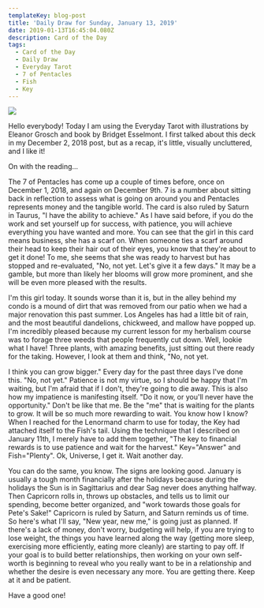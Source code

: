 ```yaml
---
templateKey: blog-post
title: 'Daily Draw for Sunday, January 13, 2019'
date: 2019-01-13T16:45:04.080Z
description: Card of the Day
tags:
  - Card of the Day
  - Daily Draw
  - Everyday Tarot
  - 7 of Pentacles
  - Fish
  - Key
---
```





![](/img/img_9366.jpg)

Hello everybody! Today I am using the Everyday Tarot with illustrations by Eleanor Grosch and book by Bridget Esselmont. I first talked about this deck in my December 2, 2018 post, but as a recap, it's little, visually uncluttered, and I like it!



On with the reading...



The 7 of Pentacles has come up a couple of times before, once on December 1, 2018, and again on December 9th. 7 is a number about sitting back in reflection to assess what is going on around you and Pentacles represents money and the tangible world. The card is also ruled by Saturn in Taurus, "I have the ability to achieve." As I have said before, if you do the work and set yourself up for success, with patience, you will achieve everything you have wanted and more. You can see that the girl in this card means business, she has a scarf on. When someone ties a scarf around their head to keep their hair out of their eyes, you know that they're about to get it done! To me, she seems that she was ready to harvest but has stopped and re-evaluated, "No, not yet. Let's give it a few days." It may be a gamble, but more than likely her blooms will grow more prominent, and she will be even more pleased with the results.



I'm this girl today. It sounds worse than it is, but in the alley behind my condo is a mound of dirt that was removed from our patio when we had a major renovation this past summer. Los Angeles has had a little bit of rain, and the most beautiful dandelions, chickweed, and mallow have popped up. I'm incredibly pleased because my current lesson for my herbalism course was to forage three weeds that people frequently cut down. Well, lookie what I have! Three plants, with amazing benefits, just sitting out there ready for the taking. However, I look at them and think, "No, not yet.

I think you can grow bigger." Every day for the past three days I've done this. "No, not yet." Patience is not my virtue, so I should be happy that I'm waiting, but I'm afraid that if I don't, they're going to die away. This is also how my impatience is manifesting itself. "Do it now, or you'll never have the opportunity." Don't be like that me. Be the "me" that is waiting for the plants to grow. It will be so much more rewarding to wait. You know how I know? When I reached for the Lenormand charm to use for today, the Key had attached itself to the Fish's tail. Using the technique that I described on January 11th, I merely have to add them together, "The key to financial rewards is to use patience and wait for the harvest." Key="Answer" and Fish="Plenty". Ok, Universe, I get it. Wait another day. 



You can do the same, you know. The signs are looking good. January is usually a tough month financially after the holidays because during the holidays the Sun is in Sagittarius and dear Sag never does anything halfway. Then Capricorn rolls in, throws up obstacles, and tells us to limit our spending, become better organized, and "work towards those goals for Pete's Sake!" Capricorn is ruled by Saturn, and Saturn reminds us of time. So here's what I'll say, "New year, new me," is going just as planned. If there's a lack of money, don't worry, budgeting will help, if you are trying to lose weight, the things you have learned along the way (getting more sleep, exercising more efficiently, eating more cleanly) are starting to pay off. If your goal is to build better relationships, then working on your own self-worth is beginning to reveal who you really want to be in a relationship and whether the desire is even necessary any more. You are getting there. Keep at it and be patient.



Have a good one!

